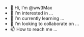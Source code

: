 - 👋 Hi, I’m @ww3Max
- 👀 I’m interested in ...
- 🌱 I’m currently learning ...
- 💞️ I’m looking to collaborate on ...
- 📫 How to reach me ...

<!---
ww3Max/ww3Max is a ✨ special ✨ repository because its `README.md` (this file) appears on your GitHub profile.
You can click the Preview link to take a look at your changes.
--->
